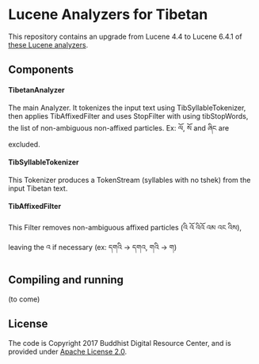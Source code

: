 # Lucene Analyzers for Tibetan

This repository contains an upgrade from Lucene 4.4 to Lucene 6.4.1 of [these Lucene analyzers](https://github.com/tibetan-nlp/lucene-analyzers).

## Components

#### TibetanAnalyzer

The main Analyzer. 
It tokenizes the input text using TibSyllableTokenizer, then applies TibAffixedFilter and uses StopFilter with using tibStopWords, the list of non-ambiguous non-affixed particles.
Ex: ལོ, སོ and ཞིང are excluded.

#### TibSyllableTokenizer

This Tokenizer produces a TokenStream (syllables with no tshek) from the input Tibetan text.

#### TibAffixedFilter

This Filter removes non-ambiguous affixed particles (འི འོ འིའོ འམ འང འིས), leaving the འ if necessary (ex: དགའི -> དགའ, གའི -> ག)

## Compiling and running

(to come)

## License

The code is Copyright 2017 Buddhist Digital Resource Center, and is provided under [Apache License 2.0](LICENSE).